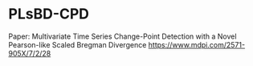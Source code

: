 # PLsBD-CPD
Paper: Multivariate Time Series Change-Point Detection with a Novel Pearson-like Scaled Bregman Divergence 
https://www.mdpi.com/2571-905X/7/2/28
